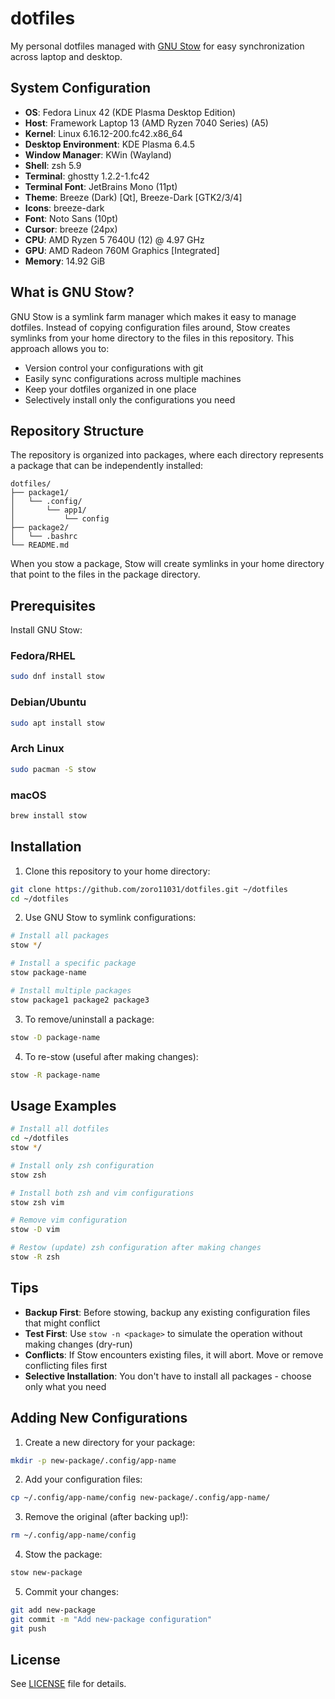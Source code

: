 # dotfiles

My personal dotfiles managed with [GNU Stow](https://www.gnu.org/software/stow/) for easy synchronization across laptop and desktop.

## System Configuration

- **OS**: Fedora Linux 42 (KDE Plasma Desktop Edition)
- **Host**: Framework Laptop 13 (AMD Ryzen 7040 Series) (A5)
- **Kernel**: Linux 6.16.12-200.fc42.x86_64
- **Desktop Environment**: KDE Plasma 6.4.5
- **Window Manager**: KWin (Wayland)
- **Shell**: zsh 5.9
- **Terminal**: ghostty 1.2.2-1.fc42
- **Terminal Font**: JetBrains Mono (11pt)
- **Theme**: Breeze (Dark) [Qt], Breeze-Dark [GTK2/3/4]
- **Icons**: breeze-dark
- **Font**: Noto Sans (10pt)
- **Cursor**: breeze (24px)
- **CPU**: AMD Ryzen 5 7640U (12) @ 4.97 GHz
- **GPU**: AMD Radeon 760M Graphics [Integrated]
- **Memory**: 14.92 GiB

## What is GNU Stow?

GNU Stow is a symlink farm manager which makes it easy to manage dotfiles. Instead of copying configuration files around, Stow creates symlinks from your home directory to the files in this repository. This approach allows you to:

- Version control your configurations with git
- Easily sync configurations across multiple machines
- Keep your dotfiles organized in one place
- Selectively install only the configurations you need

## Repository Structure

The repository is organized into packages, where each directory represents a package that can be independently installed:

```
dotfiles/
├── package1/
│   └── .config/
│       └── app1/
│           └── config
├── package2/
│   └── .bashrc
└── README.md
```

When you stow a package, Stow will create symlinks in your home directory that point to the files in the package directory.

## Prerequisites

Install GNU Stow:

### Fedora/RHEL
```bash
sudo dnf install stow
```

### Debian/Ubuntu
```bash
sudo apt install stow
```

### Arch Linux
```bash
sudo pacman -S stow
```

### macOS
```bash
brew install stow
```

## Installation

1. Clone this repository to your home directory:
```bash
git clone https://github.com/zoro11031/dotfiles.git ~/dotfiles
cd ~/dotfiles
```

2. Use GNU Stow to symlink configurations:

```bash
# Install all packages
stow */

# Install a specific package
stow package-name

# Install multiple packages
stow package1 package2 package3
```

3. To remove/uninstall a package:
```bash
stow -D package-name
```

4. To re-stow (useful after making changes):
```bash
stow -R package-name
```

## Usage Examples

```bash
# Install all dotfiles
cd ~/dotfiles
stow */

# Install only zsh configuration
stow zsh

# Install both zsh and vim configurations
stow zsh vim

# Remove vim configuration
stow -D vim

# Restow (update) zsh configuration after making changes
stow -R zsh
```

## Tips

- **Backup First**: Before stowing, backup any existing configuration files that might conflict
- **Test First**: Use `stow -n <package>` to simulate the operation without making changes (dry-run)
- **Conflicts**: If Stow encounters existing files, it will abort. Move or remove conflicting files first
- **Selective Installation**: You don't have to install all packages - choose only what you need

## Adding New Configurations

1. Create a new directory for your package:
```bash
mkdir -p new-package/.config/app-name
```

2. Add your configuration files:
```bash
cp ~/.config/app-name/config new-package/.config/app-name/
```

3. Remove the original (after backing up!):
```bash
rm ~/.config/app-name/config
```

4. Stow the package:
```bash
stow new-package
```

5. Commit your changes:
```bash
git add new-package
git commit -m "Add new-package configuration"
git push
```

## License

See [LICENSE](LICENSE) file for details.
